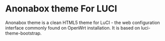 Anonabox theme For LUCI
=================

Anonabox theme is a clean HTML5 theme for LuCI - the web configuration interface commonly found on OpenWrt installation. It is based on luci-theme-bootstrap.
